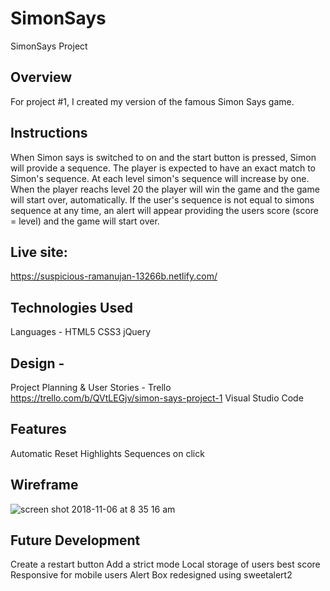 # SimonSays
SimonSays Project

Overview
------

For project #1, I created my version of the famous Simon Says game.

Instructions
-------
When Simon says is switched to on and the start button is pressed, Simon will provide a sequence.
The player is expected to have an exact match to Simon's sequence. At each level simon's sequence will increase by one. When the player reachs level 20 the player will win the game and the game will start over, automatically. If the user's sequence is not equal to simons sequence at any time, an alert will appear providing the users score (score = level) and the game will start over. 

Live site: 
------
https://suspicious-ramanujan-13266b.netlify.com/

Technologies Used
------
Languages - 
HTML5
CSS3
jQuery

Design - 
-------
Project Planning & User Stories - Trello
https://trello.com/b/QVtLEGjv/simon-says-project-1
Visual Studio Code

Features
-----
Automatic Reset 
Highlights Sequences on click


Wireframe
-------
![screen shot 2018-11-06 at 8 35 16 am](https://user-images.githubusercontent.com/33140493/48067743-02edf900-e19f-11e8-849e-56650fcf2a20.png)




Future Development
-------
Create a restart button
Add a strict mode
Local storage of users best score
Responsive for mobile users
Alert Box redesigned using sweetalert2

